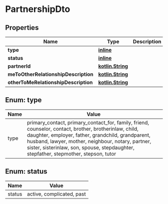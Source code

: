 # PartnershipDto

## Properties
Name | Type | Description | Notes
------------ | ------------- | ------------- | -------------
**type** | [**inline**](#TypeEnum) |  |  [optional]
**status** | [**inline**](#StatusEnum) |  |  [optional]
**partnerId** | [**kotlin.String**](.md) |  |  [optional]
**meToOtherRelationshipDescription** | [**kotlin.String**](.md) |  |  [optional]
**otherToMeRelationshipDescription** | [**kotlin.String**](.md) |  |  [optional]

<a name="TypeEnum"></a>
## Enum: type
Name | Value
---- | -----
type | primary_contact, primary_contact_for, family, friend, counselor, contact, brother, brotherinlaw, child, daughter, employer, father, grandchild, grandparent, husband, lawyer, mother, neighbour, notary, partner, sister, sisterinlaw, son, spouse, stepdaughter, stepfather, stepmother, stepson, tutor

<a name="StatusEnum"></a>
## Enum: status
Name | Value
---- | -----
status | active, complicated, past
